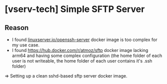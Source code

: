 # [vserv-tech] Simple SFTP Server

## Reason

- I found [linuxserver.io/openssh-server](https://hub.docker.com/r/linuxserver/openssh-server) docker image is too complex for my use case.
- I found https://hub.docker.com/r/atmoz/sftp docker image lacking arm64 and having some complex configuration (the home folder of each user is not writeable, the home folder of each user contains it's .ssh folder)

=> Setting up a clean sshd-based sftp server docker image.
